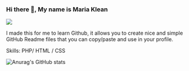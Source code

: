 ### Hi there 👋, My name is Maria Klean
![](https://arturssmirnovs.github.io/github-profile-readme-generator/images/banner.png)

I made this for me to learn Github, it allows you to create nice and simple GitHub Readme files that you can copy/paste and use in your profile.

Skills: PHP/ HTML / CSS






![Anurag's GitHub stats](https://github-readme-stats.vercel.app/api?username=MariakleanNegrete&show_icons=true&theme=radical)

